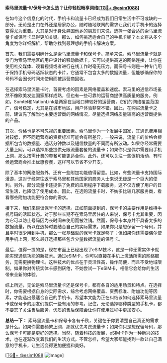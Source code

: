 **索马里流量卡/保号卡怎么选？让你轻松畅享网络[[TG💪+ @esim1088](https://t.me/s/esim1088)]**

在如今这个信息化的时代，手机卡和流量卡已经成为我们日常生活中不可或缺的一部分。无论是出门在外还是居家办公，随时随地联网的需求让我们对手机卡的选择变得尤为重要。尤其是对于身处异国他乡的朋友们来说，选择一张合适的索马里流量卡或保号卡显得更加关键。那么，如何挑选适合自己的手机卡呢？本文将从多个角度为你详细解析，帮助你找到最理想的手机卡解决方案。

首先，我们需要明确什么是索马里流量卡和保号卡。简单来说，索马里流量卡就是专门为索马里地区的用户设计的移动数据卡，它可以提供高速的网络连接，让你在使用社交媒体、观看视频或者进行在线工作时毫无压力。而保号卡则是一种专门用于保持手机号码活跃状态的卡片，它通常不包含太多的数据流量，但能够确保你的号码不会因长时间未使用而被运营商回收。

在选择索马里流量卡时，首要考虑的因素是网络覆盖和速度。索马里的通信市场虽然不像欧美发达国家那样成熟，但也有一些可靠的运营商提供高质量的服务。例如，Somtel和NationLink是两家在当地口碑较好的运营商，它们的网络覆盖范围广，信号稳定，尤其是在城市地区，用户体验非常不错。因此，在购买流量卡之前，建议先了解当地主要运营商的网络情况，尽量选择网络质量较高的运营商提供的产品。

其次，价格也是不可忽视的重要因素。索马里作为一个发展中国家，其通讯费用相对较低，但不同运营商的资费标准可能会有所差异。一般来说，流量卡的价格会根据所包含的数据量、通话分钟数以及短信数量的不同而有所波动。如果你经常需要大量上网，可以选择那些提供无限流量套餐的流量卡；如果你只是偶尔需要用手机上网，那么按需计费的套餐可能更适合你。此外，还可以关注一些促销活动，有时候运营商会推出优惠套餐，这样可以节省不少开支。

除了基本的网络服务外，还有一些附加功能值得留意。比如，有些流量卡支持国际漫游，这对于经常往返于索马里和其他国家的商务人士来说无疑是一个巨大的便利。另外，部分流量卡还提供了免费的应用程序下载服务，这不仅方便了用户的日常生活，也降低了使用成本。因此，在选购流量卡时，不妨多比较几家服务商，看看哪些附加功能更符合你的需求。

接下来，我们来谈谈保号卡的选择。正如前面提到的，保号卡的主要作用是维持手机号码的活跃状态。对于那些长期不在索马里居住的人来说，保号卡尤其重要，因为它可以防止号码因为长时间未使用而被注销。然而，保号卡本身并不具备太多的数据流量，所以在选择时要结合自己的实际需求。如果你只是想保留一个号码，并且平时很少用到手机，那么一张基础型的保号卡就足够了；但如果你还需要偶尔使用手机上网，那么最好选择那些包含少量数据流量的保号卡。

最后，值得一提的是，现在市面上已经出现了eSIM技术，这是一种无需实体卡就能实现通信功能的新技术。通过eSIM卡，你可以直接在手机上激活所需的网络服务，无需更换物理卡。这种技术的优点在于灵活性高，操作简便，而且不受地域限制。如果你对传统实体卡感到厌倦，不妨尝试一下eSIM卡，相信它会给你的生活带来全新的体验。

综上所述，无论是索马里流量卡还是保号卡，都有各自的适用场景和特点。在选择时，你需要根据自身的实际需求，综合考虑网络覆盖、资费标准、附加功能等因素，才能选出最适合自己的手机卡。希望本文能为正在纠结该如何选择索马里流量卡或保号卡的朋友们提供一些有用的参考。记住，无论选择哪种类型的手机卡，都不要忘了关注售后服务，优质的售后保障会让你在使用过程中更加安心。

**总结一下：** 索马里流量卡和保号卡各有千秋，关键在于你要清楚自己真正的需求是什么。如果你需要频繁上网，那就优先考虑流量卡；如果你只是想保留号码，那么保号卡可能是更好的选择。当然，随着科技的发展，eSIM卡作为一种新兴的技术，也在逐渐改变着我们的生活方式。不管怎样，希望大家都能找到一款让自己满意的手机卡，让生活变得更加便捷和美好。

[[TG💪+ @esim1088](https://t.me/s/esim1088) ![Image](https://i.postimg.cc/4NQfJmqS/Snipaste-2025-05-13-00-14-12.png)]